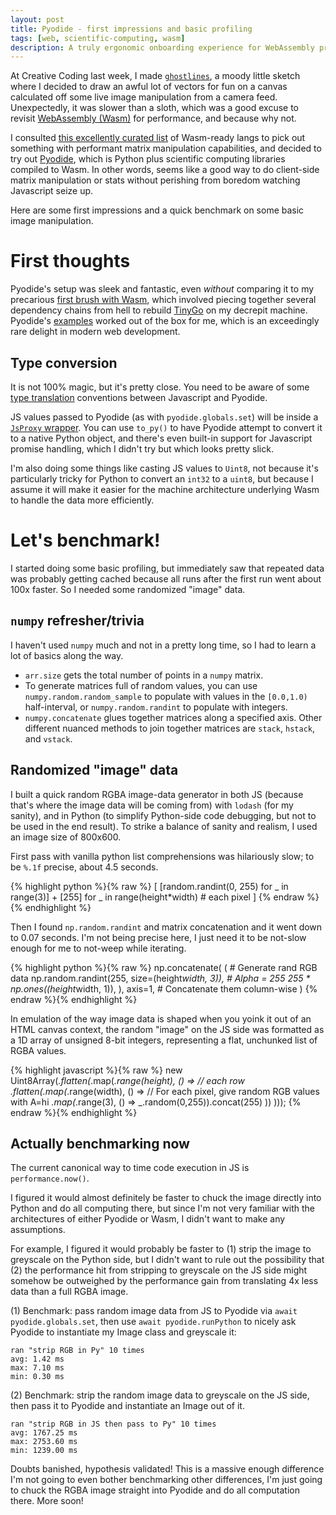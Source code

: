 ```yaml
---
layout: post
title: Pyodide - first impressions and basic profiling
tags: [web, scientific-computing, wasm]
description: A truly ergonomic onboarding experience for WebAssembly pre-packaged for scientific computing.
---
```


At Creative Coding last week, I made [`ghostlines`](https://rfong.github.io/creative-coding/ghostlines/), a moody little sketch where I decided to draw an awful lot of vectors for fun on a canvas calculated off some live image manipulation from a camera feed. Unexpectedly, it was slower than a sloth, which was a good excuse to revisit [WebAssembly (Wasm)](https://hacks.mozilla.org/2017/02/a-cartoon-intro-to-webassembly/) for performance, and because why not.

I consulted [this excellently curated list](https://github.com/appcypher/awesome-wasm-langs) of Wasm-ready langs to pick out something with performant matrix manipulation capabilities, and decided to try out [Pyodide](https://pyodide.org/), which is Python plus scientific computing libraries compiled to Wasm. In other words, seems like a good way to do client-side matrix manipulation or stats without perishing from boredom watching Javascript seize up.

Here are some first impressions and a quick benchmark on some basic image manipulation.

# First thoughts

Pyodide's setup was sleek and fantastic, even *without* comparing it to my precarious [first brush with Wasm](https://github.com/rfong/wasm-tinygo-hello), which involved piecing together several dependency chains from hell to rebuild [TinyGo](https://github.com/tinygo-org/tinygo) on my decrepit machine. Pyodide's [examples](https://pyodide.org/en/stable/usage/quickstart.html) worked out of the box for me, which is an exceedingly rare delight in modern web development.

## Type conversion

It is not 100% magic, but it's pretty close. You need to be aware of some [type translation](https://pyodide.org/en/stable/usage/type-conversions.html) conventions between Javascript and Pyodide.

JS values passed to Pyodide (as with `pyodide.globals.set`) will be inside a [`JsProxy` wrapper](https://pyodide.org/en/stable/usage/api/python-api.html#pyodide.JsProxy). You can use `to_py()` to have Pyodide attempt to convert it to a native Python object, and there's even built-in support for Javascript promise handling, which I didn't try but which looks pretty slick.

I'm also doing some things like casting JS values to `Uint8`, not because it's particularly tricky for Python to convert an `int32` to a `uint8`, but because I assume it will make it easier for the machine architecture underlying Wasm to handle the data more efficiently.


# Let's benchmark!

I started doing some basic profiling, but immediately saw that repeated data was probably getting cached because all runs after the first run went about 100x faster. So I needed some randomized "image" data.

## `numpy` refresher/trivia

I haven't used `numpy` much and not in a pretty long time, so I had to learn a lot of basics along the way.

- `arr.size` gets the total number of points in a `numpy` matrix.
- To generate matrices full of random values, you can use `numpy.random.random_sample` to populate with values in the `[0.0,1.0)` half-interval, or `numpy.random.randint` to populate with integers.
- `numpy.concatenate` glues together matrices along a specified axis. Other different nuanced methods to join together matrices are `stack`, `hstack`, and `vstack`.

## Randomized "image" data

I built a quick random RGBA image-data generator in both JS (because that's where the image data will be coming from) with `lodash` (for my sanity), and in Python (to simplify Python-side code debugging, but not to be used in the end result). To strike a balance of sanity and realism, I used an image size of 800x600.

First pass with vanilla python list comprehensions was hilariously slow; to be `%.1f` precise, about 4.5 seconds.

{% highlight python %}{% raw %}
[
  [random.randint(0, 255) for _ in range(3)] + [255]
  for _ in range(height*width)  # each pixel
]
{% endraw %}{% endhighlight %}

Then I found `np.random.randint` and matrix concatenation and it went down to 0.07 seconds. I'm not being precise here, I just need it to be not-slow enough for me to not-weep while iterating.

{% highlight python %}{% raw %}
np.concatenate(
  ( # Generate rand RGB data
    np.random.randint(255, size=(height*width, 3)),
    # Alpha = 255
    255 * np.ones((height*width, 1)),
  ), axis=1,  # Concatenate them column-wise
)
{% endraw %}{% endhighlight %}

In emulation of the way image data is shaped when you yoink it out of an HTML canvas context, the random "image" on the JS side was formatted as a 1D array of unsigned 8-bit integers, representing a flat, unchunked list of RGBA values.

{% highlight javascript %}{% raw %}
new Uint8Array(_.flatten(_.map(_.range(height), () =>
  // each row
  _.flatten(_.map(_.range(width), () =>
    // For each pixel, give random RGB values with A=hi
    _.map(_.range(3), () => _.random(0,255)).concat(255)
  ))
)));
{% endraw %}{% endhighlight %}

## Actually benchmarking now

The current canonical way to time code execution in JS is `performance.now()`.

I figured it would almost definitely be faster to chuck the image directly into Python and do all computing there, but since I'm not very familiar with the architectures of either Pyodide or Wasm, I didn't want to make any assumptions.

For example, I figured it would probably be faster to (1) strip the image to greyscale on the Python side, but I didn't want to rule out the possibility that (2) the performance hit from stripping to greyscale on the JS side might somehow be outweighed by the performance gain from translating 4x less data than a full RGBA image.

(1) Benchmark: pass random image data from JS to Pyodide via `await pyodide.globals.set`, then use `await pyodide.runPython` to nicely ask Pyodide to instantiate my Image class and greyscale it:
```
ran "strip RGB in Py" 10 times
avg: 1.42 ms
max: 7.10 ms
min: 0.30 ms
```

(2) Benchmark: strip the random image data to greyscale on the JS side, then pass it to Pyodide and instantiate an Image out of it.
```
ran "strip RGB in JS then pass to Py" 10 times
avg: 1767.25 ms
max: 2753.60 ms
min: 1239.00 ms
```

Doubts banished, hypothesis validated! This is a massive enough difference I'm not going to even bother benchmarking other differences, I'm just going to chuck the RGBA image straight into Pyodide and do all computation there. More soon!
